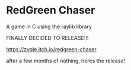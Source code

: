 # RedGreen Chaser

A game in C using the raylib library


FINALLY DECIDED TO RELEASE!!!


https://zvqle.itch.io/redgreen-chaser


after a few months of nothing, heres the release!
